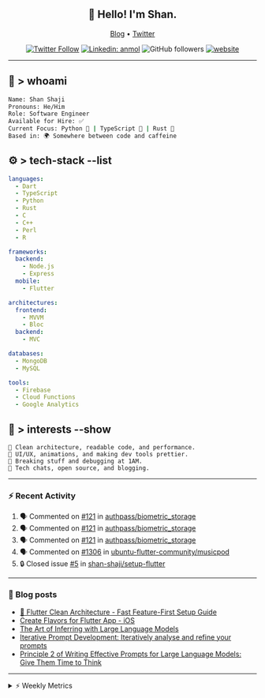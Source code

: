 <h2 align="center">👋 Hello! I'm Shan.</h2>
<p align="center">
  <a href="https://dev.to/shanshaji">Blog</a> •
  <a href="https://twitter.com/intent/follow?screen_name=shan__shaji">Twitter</a>
</p>

<p align="center"><a href="https://twitter.com/intent/follow?screen_name=shan__shaji"><img src="https://img.shields.io/twitter/follow/shan__shaji?style=flat" alt="Twitter Follow"></a>
<a href="https://www.linkedin.com/in/shan-shaji/"><img src="https://img.shields.io/badge/shan-shaji?style=flat-square&amp;logo=Linkedin&amp;logoColor=white&amp;link=https://www.linkedin.com/in/shan-shaji/" alt="Linkedin: anmol"></a>
<img src="https://img.shields.io/github/followers/shan-shaji?label=Follow&amp;style=social" alt="GitHub followers">
<a href="http://shan-shaji.github.io/"><img src="https://img.shields.io/badge/Website-46a2f1.svg?&amp;style=flat-square&amp;logo=Google-Chrome&amp;logoColor=white&amp;link=http://shan-shaji.github.io/" alt="website"></a></p>

<hr>

<!-- README.md -->

## 🧠 > whoami

```bash
Name: Shan Shaji
Pronouns: He/Him
Role: Software Engineer
Available for Hire: ✅
Current Focus: Python 🐍 | TypeScript 🗾 | Rust 🦠
Based in: 🌍 Somewhere between code and caffeine
```



## ⚙️ > tech-stack --list

```yaml
languages:
  - Dart
  - TypeScript
  - Python
  - Rust
  - C
  - C++
  - Perl
  - R

frameworks:
  backend:
    - Node.js
    - Express
  mobile:
    - Flutter

architectures:
  frontend:
    - MVVM
    - Bloc
  backend:
    - MVC

databases:
  - MongoDB
  - MySQL

tools:
  - Firebase
  - Cloud Functions
  - Google Analytics
```



## 🚀 > interests --show

```
🧠 Clean architecture, readable code, and performance.
🎨 UI/UX, animations, and making dev tools prettier.
🧪 Breaking stuff and debugging at 1AM.
📡 Tech chats, open source, and blogging.
```

---

### ⚡ Recent Activity

<!--START_SECTION:activity-->
1. 🗣 Commented on [#121](https://github.com/authpass/biometric_storage/issues/121#issuecomment-3210040215) in [authpass/biometric_storage](https://github.com/authpass/biometric_storage)
2. 🗣 Commented on [#121](https://github.com/authpass/biometric_storage/issues/121#issuecomment-3209506647) in [authpass/biometric_storage](https://github.com/authpass/biometric_storage)
3. 🗣 Commented on [#121](https://github.com/authpass/biometric_storage/issues/121#issuecomment-3199606393) in [authpass/biometric_storage](https://github.com/authpass/biometric_storage)
4. 🗣 Commented on [#1306](https://github.com/ubuntu-flutter-community/musicpod/issues/1306#issuecomment-2971818271) in [ubuntu-flutter-community/musicpod](https://github.com/ubuntu-flutter-community/musicpod)
5. 🔒 Closed issue [#5](https://github.com/shan-shaji/setup-flutter/issues/5) in [shan-shaji/setup-flutter](https://github.com/shan-shaji/setup-flutter)
<!--END_SECTION:activity-->

---

### 📕 Blog posts

<!-- BLOG-POST-LIST:START -->
- [🔧 Flutter Clean Architecture - Fast Feature-First Setup Guide](https://dev.to/shanshaji/flutter-clean-architecture-fast-feature-first-setup-guide-342l)
- [Create Flavors for Flutter App - iOS](https://dev.to/shanshaji/create-flavors-for-flutter-app-ios-fnl)
- [The Art of Inferring with Large Language Models](https://dev.to/shanshaji/the-art-of-inferring-with-large-language-models-243m)
- [Iterative Prompt Development: Iteratively analyse and refine your prompts](https://dev.to/shanshaji/iterative-prompt-development-iteratively-analyse-and-refine-your-prompts-3ibl)
- [Principle 2 of Writing Effective Prompts for Large Language Models: Give Them Time to Think](https://dev.to/shanshaji/principle-2-of-writing-effective-prompts-for-large-language-models-give-them-time-to-think-25j3)
<!-- BLOG-POST-LIST:END -->

<hr>
<details>
    <summary>⚡ Weekly Metrics</summary>
    <p>
    
<!--START_SECTION:waka-->
![Code Time](http://img.shields.io/badge/Code%20Time-3%2C090%20hrs%2046%20mins-blue)

![Profile Views](http://img.shields.io/badge/Profile%20Views-2-blue)

**🐱 My GitHub Data** 

> 📦 ? Used in GitHub's Storage 
 > 
> 🏆 313 Contributions in the Year 2025
 > 
> 💼 Opted to Hire
 > 
> 📜 121 Public Repositories 
 > 
> 🔑 0 Private Repositories 
 > 
**I'm an Early 🐤** 

```text
🌞 Morning                8065 commits        █████░░░░░░░░░░░░░░░░░░░░   21.80 % 
🌆 Daytime                14572 commits       ██████████░░░░░░░░░░░░░░░   39.39 % 
🌃 Evening                13088 commits       █████████░░░░░░░░░░░░░░░░   35.38 % 
🌙 Night                  1269 commits        █░░░░░░░░░░░░░░░░░░░░░░░░   03.43 % 
```
📅 **I'm Most Productive on Thursday** 

```text
Monday                   4813 commits        ███░░░░░░░░░░░░░░░░░░░░░░   13.01 % 
Tuesday                  5825 commits        ████░░░░░░░░░░░░░░░░░░░░░   15.75 % 
Wednesday                5517 commits        ████░░░░░░░░░░░░░░░░░░░░░   14.91 % 
Thursday                 8327 commits        ██████░░░░░░░░░░░░░░░░░░░   22.51 % 
Friday                   5327 commits        ████░░░░░░░░░░░░░░░░░░░░░   14.40 % 
Saturday                 3098 commits        ██░░░░░░░░░░░░░░░░░░░░░░░   08.37 % 
Sunday                   4087 commits        ███░░░░░░░░░░░░░░░░░░░░░░   11.05 % 
```


📊 **This Week I Spent My Time On** 

```text
🕑︎ Time Zone: Europe/Vienna

💬 Programming Languages: 
Dart                     12 hrs 31 mins      ████████████████████░░░░░   79.16 % 
Rust                     2 hrs 42 mins       ████░░░░░░░░░░░░░░░░░░░░░   17.11 % 
TOML                     17 mins             ░░░░░░░░░░░░░░░░░░░░░░░░░   01.89 % 
reStructuredText         6 mins              ░░░░░░░░░░░░░░░░░░░░░░░░░   00.66 % 
HTML                     3 mins              ░░░░░░░░░░░░░░░░░░░░░░░░░   00.40 % 

🔥 Editors: 
Android Studio           12 hrs 35 mins      ████████████████████░░░░░   79.59 % 
VS Code                  3 hrs 13 mins       █████░░░░░░░░░░░░░░░░░░░░   20.41 % 

🐱‍💻 Projects: 
mobile-b                 12 hrs 31 mins      ████████████████████░░░░░   79.18 % 
proxmox-backup           3 hrs 13 mins       █████░░░░░░░░░░░░░░░░░░░░   20.41 % 
3.32.5                   3 mins              ░░░░░░░░░░░░░░░░░░░░░░░░░   00.40 % 
3.32.8                   0 secs              ░░░░░░░░░░░░░░░░░░░░░░░░░   00.02 % 

💻 Operating System: 
Mac                      12 hrs 35 mins      ████████████████████░░░░░   79.59 % 
Linux                    3 hrs 13 mins       █████░░░░░░░░░░░░░░░░░░░░   20.41 % 
```

**I Mostly Code in Dart** 

```text
TypeScript               9 repos             ██░░░░░░░░░░░░░░░░░░░░░░░   08.04 % 
Python                   6 repos             █░░░░░░░░░░░░░░░░░░░░░░░░   05.36 % 
Rust                     2 repos             ░░░░░░░░░░░░░░░░░░░░░░░░░   01.79 % 
R                        2 repos             ░░░░░░░░░░░░░░░░░░░░░░░░░   01.79 % 
TeX                      1 repo              ░░░░░░░░░░░░░░░░░░░░░░░░░   00.89 % 
```




 Last Updated on 13/09/2025 18:48:49 UTC
<!--END_SECTION:waka-->

</p>
 </details>
